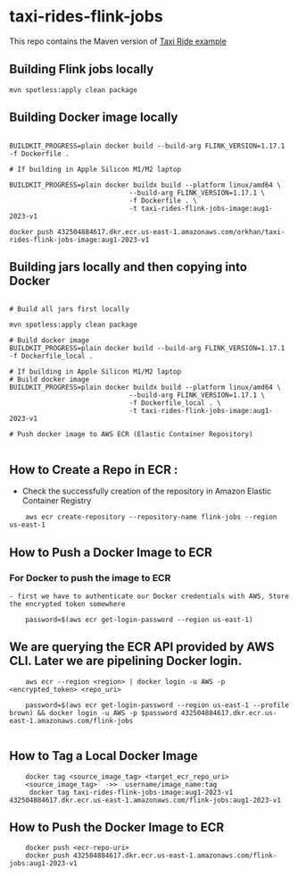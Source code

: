 # taxi-rides-flink-jobs

This repo contains the Maven version of [Taxi Ride example](https://github.com/ververica/flink-training)

## Building Flink jobs locally

```shell
mvn spotless:apply clean package
```

## Building Docker image locally

```shell

BUILDKIT_PROGRESS=plain docker build --build-arg FLINK_VERSION=1.17.1 -f Dockerfile .

# If building in Apple Silicon M1/M2 laptop

BUILDKIT_PROGRESS=plain docker buildx build --platform linux/amd64 \
                              --build-arg FLINK_VERSION=1.17.1 \
                              -f Dockerfile . \
                              -t taxi-rides-flink-jobs-image:aug1-2023-v1
                              
docker push 432504884617.dkr.ecr.us-east-1.amazonaws.com/orkhan/taxi-rides-flink-jobs-image:aug1-2023-v1

```

## Building jars locally and then copying into Docker

```shell

# Build all jars first locally

mvn spotless:apply clean package

# Build docker image
BUILDKIT_PROGRESS=plain docker build --build-arg FLINK_VERSION=1.17.1 -f Dockerfile_local .

# If building in Apple Silicon M1/M2 laptop
# Build docker image
BUILDKIT_PROGRESS=plain docker buildx build --platform linux/amd64 \
                              --build-arg FLINK_VERSION=1.17.1 \
                              -f Dockerfile_local . \
                              -t taxi-rides-flink-jobs-image:aug1-2023-v1

# Push docker image to AWS ECR (Elastic Container Repository)                       


```


## How to Create a Repo in ECR : 
 - Check the successfully creation of the repository in Amazon Elastic Container Registry
```agsl
    aws ecr create-repository --repository-name flink-jobs --region us-east-1
```

## How to Push a Docker Image to ECR

### For Docker to push the image to ECR
    - first we have to authenticate our Docker credentials with AWS, Store the encrypted token somewhere
```agsl
    password=$(aws ecr get-login-password --region us-east-1)
```

## We are querying the ECR API provided by AWS CLI. Later we are pipelining Docker login.
```agsl
    aws ecr --region <region> | docker login -u AWS -p <encrypted_token> <repo_uri>
    
    password=$(aws ecr get-login-password --region us-east-1 --profile brown) && docker login -u AWS -p $password 432504884617.dkr.ecr.us-east-1.amazonaws.com/flink-jobs
    
```

## How to Tag a Local Docker Image
```agsl
    docker tag <source_image_tag> <target_ecr_repo_uri>
    <source_image_tag>  ->>  username/image_name:tag
     docker tag taxi-rides-flink-jobs-image:aug1-2023-v1 432504884617.dkr.ecr.us-east-1.amazonaws.com/flink-jobs:aug1-2023-v1
```

## How to Push the Docker Image to ECR
```agsl
    docker push <ecr-repo-uri>
    docker push 432504884617.dkr.ecr.us-east-1.amazonaws.com/flink-jobs:aug1-2023-v1
```